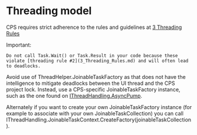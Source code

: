 Threading model
===============

CPS requires strict adherence to the rules and guidelines at [3 Threading
Rules](3_Threading_Rules.md)


Important: 

    Do not call Task.Wait() or Task.Result in your code because these
    violate [threading rule #2](3_Threading_Rules.md) and will often lead
    to deadlocks.
    

Avoid use of ThreadHelper.JoinableTaskFactory as that does not have the intelligence
to mitigate deadlocks between the UI thread and the CPS project lock. Instead,
use a CPS-specific JoinableTaskFactory instance, such as the one found on
[IThreadHandling.AsyncPump](http://index/#Microsoft.VisualStudio.ProjectSystem.V14Only/IThreadHandling.cs,a5d499f7dd5e045e,references).


Alternately if you want to create your own JoinableTaskFactory instance (for
example to associate with your own JoinableTaskCollection) you can call 
IThreadHandling.JoinableTaskContext.CreateFactory(joinableTaskCollection).

